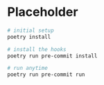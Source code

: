 # Placeholder

```sh
# initial setup
poetry install

# install the hooks
poetry run pre-commit install

# run anytime
poetry run pre-commit run
```